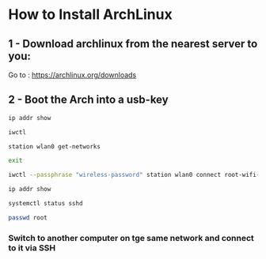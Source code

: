 # How to Install ArchLinux

## 1 - Download archlinux from the nearest server to you:
Go to : https://archlinux.org/downloads

## 2 - Boot the Arch into a usb-key

```sh
ip addr show

iwctl

station wlan0 get-networks

exit

iwctl --passphrase "wireless-password" station wlan0 connect root-wifi-name

ip addr show

systemctl status sshd

passwd root

```

### Switch to another computer on tge same network and connect to it via SSH

```sh

```